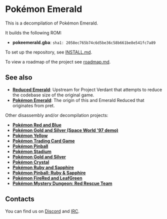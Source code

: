 # Pokémon Emerald

This is a decompilation of Pokémon Emerald.

It builds the following ROM:

* **pokeemerald.gba**: `sha1: 2058ec765b74c6d5be36c58b661be8e541fc7a89`

To set up the repository, see [INSTALL.md](INSTALL.md).

To view a roadmap of the project see [roadmap.md](docs/roadmap.md).


## See also
* [**Reduced Emerald**](https://github.com/wheeler-cs/emerald-reduced): Upstream for Project Verdant
  that attempts to reduce the codebase size of the original game.
* [**Pokémon Emerald**](https://github.com/pret/pokeemerald): The origin of this and Emerald Reduced
  that originates from pret.

Other disassembly and/or decompilation projects:
* [**Pokémon Red and Blue**](https://github.com/pret/pokered)
* [**Pokémon Gold and Silver (Space World '97 demo)**](https://github.com/pret/pokegold-spaceworld)
* [**Pokémon Yellow**](https://github.com/pret/pokeyellow)
* [**Pokémon Trading Card Game**](https://github.com/pret/poketcg)
* [**Pokémon Pinball**](https://github.com/pret/pokepinball)
* [**Pokémon Stadium**](https://github.com/pret/pokestadium)
* [**Pokémon Gold and Silver**](https://github.com/pret/pokegold)
* [**Pokémon Crystal**](https://github.com/pret/pokecrystal)
* [**Pokémon Ruby and Sapphire**](https://github.com/pret/pokeruby)
* [**Pokémon Pinball: Ruby & Sapphire**](https://github.com/pret/pokepinballrs)
* [**Pokémon FireRed and LeafGreen**](https://github.com/pret/pokefirered)
* [**Pokémon Mystery Dungeon: Red Rescue Team**](https://github.com/pret/pmd-red)


## Contacts

You can find us on [Discord](https://discord.gg/d5dubZ3) and [IRC](https://web.libera.chat/?#pret).
